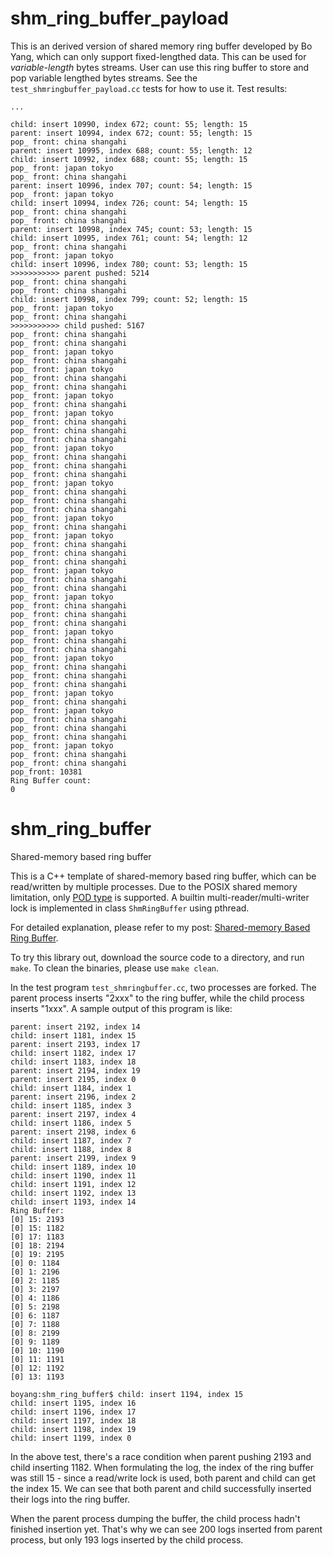 # shm_ring_buffer_payload

This is an derived version of shared memory ring buffer developed by Bo Yang, which can only support fixed-lengthed data. This can be used for *variable-length* bytes streams. User can use this ring buffer to store and pop variable lengthed bytes streams. See the `test_shmringbuffer_payload.cc` tests for how to use it. Test results:

```
...

child: insert 10990, index 672; count: 55; length: 15
parent: insert 10994, index 672; count: 55; length: 15
pop_ front: china shangahi
parent: insert 10995, index 688; count: 55; length: 12
child: insert 10992, index 688; count: 55; length: 15
pop_ front: japan tokyo
pop_ front: china shangahi
parent: insert 10996, index 707; count: 54; length: 15
pop_ front: japan tokyo
child: insert 10994, index 726; count: 54; length: 15
pop_ front: china shangahi
pop_ front: china shangahi
parent: insert 10998, index 745; count: 53; length: 15
child: insert 10995, index 761; count: 54; length: 12
pop_ front: china shangahi
pop_ front: japan tokyo
child: insert 10996, index 780; count: 53; length: 15
>>>>>>>>>>> parent pushed: 5214
pop_ front: china shangahi
pop_ front: china shangahi
child: insert 10998, index 799; count: 52; length: 15
pop_ front: japan tokyo
pop_ front: china shangahi
>>>>>>>>>>> child pushed: 5167
pop_ front: china shangahi
pop_ front: china shangahi
pop_ front: japan tokyo
pop_ front: china shangahi
pop_ front: japan tokyo
pop_ front: china shangahi
pop_ front: china shangahi
pop_ front: japan tokyo
pop_ front: china shangahi
pop_ front: japan tokyo
pop_ front: china shangahi
pop_ front: china shangahi
pop_ front: china shangahi
pop_ front: japan tokyo
pop_ front: china shangahi
pop_ front: china shangahi
pop_ front: china shangahi
pop_ front: japan tokyo
pop_ front: china shangahi
pop_ front: china shangahi
pop_ front: china shangahi
pop_ front: japan tokyo
pop_ front: china shangahi
pop_ front: japan tokyo
pop_ front: china shangahi
pop_ front: china shangahi
pop_ front: china shangahi
pop_ front: japan tokyo
pop_ front: china shangahi
pop_ front: china shangahi
pop_ front: japan tokyo
pop_ front: china shangahi
pop_ front: china shangahi
pop_ front: china shangahi
pop_ front: japan tokyo
pop_ front: china shangahi
pop_ front: china shangahi
pop_ front: japan tokyo
pop_ front: china shangahi
pop_ front: china shangahi
pop_ front: china shangahi
pop_ front: japan tokyo
pop_ front: china shangahi
pop_ front: japan tokyo
pop_ front: china shangahi
pop_ front: china shangahi
pop_ front: china shangahi
pop_ front: japan tokyo
pop_ front: china shangahi
pop_ front: china shangahi
pop_front: 10381
Ring Buffer count:
0
```

# shm_ring_buffer
Shared-memory based ring buffer

This is a C++ template of shared-memory based ring buffer, which can be read/written by multiple processes. Due to the POSIX shared memory limitation, only [POD type](http://en.cppreference.com/w/cpp/concept/PODType) is supported. A builtin multi-reader/multi-writer lock is implemented in class `ShmRingBuffer` using pthread.

For detailed explanation, please refer to my post: [Shared-memory Based Ring Buffer](http://www.bo-yang.net/2016/07/27/shared-memory-ring-buffer).

To try this library out, download the source code to a directory, and run `make`. To clean the binaries, please use `make clean`.

In the test program `test_shmringbuffer.cc`, two processes are forked. The parent process inserts "2xxx" to the ring buffer, while the child process inserts "1xxx". A sample output of this program is like:

```
parent: insert 2192, index 14
child: insert 1181, index 15
parent: insert 2193, index 17
child: insert 1182, index 17
child: insert 1183, index 18
parent: insert 2194, index 19
parent: insert 2195, index 0
child: insert 1184, index 1
parent: insert 2196, index 2
child: insert 1185, index 3
parent: insert 2197, index 4
child: insert 1186, index 5
parent: insert 2198, index 6
child: insert 1187, index 7
child: insert 1188, index 8
parent: insert 2199, index 9
child: insert 1189, index 10
child: insert 1190, index 11
child: insert 1191, index 12
child: insert 1192, index 13
child: insert 1193, index 14
Ring Buffer:
[0] 15: 2193
[0] 15: 1182
[0] 17: 1183
[0] 18: 2194
[0] 19: 2195
[0] 0: 1184
[0] 1: 2196
[0] 2: 1185
[0] 3: 2197
[0] 4: 1186
[0] 5: 2198
[0] 6: 1187
[0] 7: 1188
[0] 8: 2199
[0] 9: 1189
[0] 10: 1190
[0] 11: 1191
[0] 12: 1192
[0] 13: 1193

boyang:shm_ring_buffer$ child: insert 1194, index 15
child: insert 1195, index 16
child: insert 1196, index 17
child: insert 1197, index 18
child: insert 1198, index 19
child: insert 1199, index 0
```

In the above test, there's a race condition when parent pushing 2193 and child inserting 1182. When formulating the log, the index of the ring buffer was still 15 - since a read/write lock is used, both parent and child can get the index 15. We can see that both parent and child successfully inserted their logs into the ring buffer.

When the parent process dumping the buffer, the child process hadn't finished insertion yet. That's why we can see 200 logs inserted from parent process, but only 193 logs inserted by the child process.
